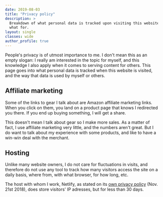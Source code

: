 ```yaml
---
date: 2019-08-03
title: "Privacy policy"
description: >
  Breakdown of what personal data is tracked upon visiting this website, and 
  what for.
layout: single
classes: wide
author_profile: true
---
```


People's privacy is of utmost importance to me. I don't mean this as an empty 
slogan: I really am interested in the topic for myself, and this knowledge I 
also apply when it comes to serving content for others. This page goes into 
what personal data is tracked when this website is visited, and the way that 
data is used by myself or others.

## Affiliate marketing

Some of the links to gear I talk about are Amazon affiliate marketing links. 
When you click on them, you land on a product page that knows I redirected you 
there. If you end up buying something, I will get a share.

This doesn't mean I talk about gear so I make more sales. As a matter of fact, 
I use affiliate marketing very little, and the numbers aren't great. But I do 
want to talk about my experience with some products, and like to have a win-win 
deal with the merchant.

## Hosting

Unlike many website owners, I do not care for fluctuations in visits, and 
therefore do not use any tool to track how many visitors access the site on a 
daily basis, where from, with what browser, for how long, etc.

The host with whom I work, Netlify, as stated on its [own privacy 
policy][netlify] (Nov. 21st 2018), does store visitors' IP adresses, but for 
less than 30 days.

[netlify]:https://www.netlify.com/gdpr/
